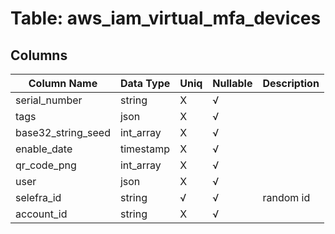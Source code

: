 # Table: aws_iam_virtual_mfa_devices

## Columns 

|  Column Name   |  Data Type  | Uniq | Nullable | Description | 
|  ----  | ----  | ----  | ----  | ---- | 
| serial_number | string | X | √ |  | 
| tags | json | X | √ |  | 
| base32_string_seed | int_array | X | √ |  | 
| enable_date | timestamp | X | √ |  | 
| qr_code_png | int_array | X | √ |  | 
| user | json | X | √ |  | 
| selefra_id | string | √ | √ | random id | 
| account_id | string | X | √ |  | 



